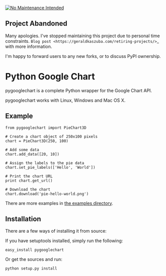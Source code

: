 [![No Maintenance Intended](http://unmaintained.tech/badge.svg)](http://unmaintained.tech/)

Project Abandoned
-----------------

Many apologies. I've stopped maintaining this project due to personal time constraints. `Blog post <https://geraldkaszuba.com/retiring-projects/>`_ with more information.

I'm happy to forward users to any new forks, or to discuss PyPI ownership.

Python Google Chart
===================

pygooglechart is a complete Python wrapper for the Google Chart API.

pygooglechart works with Linux, Windows and Mac OS X.

Example
-------

    from pygooglechart import PieChart3D

    # Create a chart object of 250x100 pixels
    chart = PieChart3D(250, 100)

    # Add some data
    chart.add_data([20, 10])

    # Assign the labels to the pie data
    chart.set_pie_labels(['Hello', 'World'])

    # Print the chart URL
    print chart.get_url()

    # Download the chart
    chart.download('pie-hello-world.png')

There are more examples in [the examples directory](https://github.com/gak/pygooglechart/tree/master/examples).

Installation
------------
There are a few ways of installing it from source:

If you have setuptools installed, simply run the following:

    easy_install pygooglechart

Or get the sources and run:

    python setup.py install

